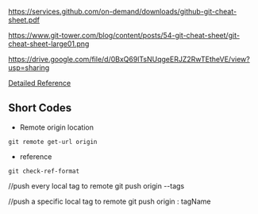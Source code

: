 https://services.github.com/on-demand/downloads/github-git-cheat-sheet.pdf

https://www.git-tower.com/blog/content/posts/54-git-cheat-sheet/git-cheat-sheet-large01.png

https://drive.google.com/file/d/0BxQ69lTsNUqgeERJZ2RwTEtheVE/view?usp=sharing

[Detailed Reference](https://git-scm.com/docs)

## Short Codes

* Remote origin location
```git
git remote get-url origin
```

* reference
```git
git check-ref-format
```

//push every local tag to remote
git push origin --tags

//push a specific local tag to remote
git push origin : tagName
